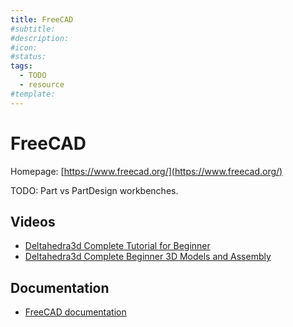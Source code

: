 ```yaml
---
title: FreeCAD
#subtitle: 
#description: 
#icon: 
#status:
tags: 
  - TODO
  - resource
#template: 
---
```


# FreeCAD

Homepage: [https://www.freecad.org/](https://www.freecad.org/)

TODO: Part vs PartDesign workbenches.

## Videos

  * [Deltahedra3d Complete Tutorial for Beginner](https://www.youtube.com/watch?v=vc3UMJO9GpE)
  * [Deltahedra3d Complete Beginner 3D Models and Assembly](https://www.youtube.com/watch?v=BVMKqUA7nIc)


## Documentation

  * [FreeCAD documentation](https://wiki.freecad.org/User_hub)
